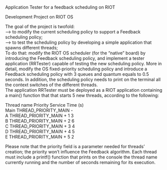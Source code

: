 Application Tester for a feedback scheduling on RIOT

Development Project on RIOT OS  

The goal of the project is twofold:  
--> to modify the current scheduling policy to support a Feedback scheduling policy;  
--> to test the scheduling policy by developing a simple application that spawns different threads;  
To do that: modify the RIOT OS scheduler (for the “native” board) by introducing the Feedback scheduling policy, and implement a tester application (RRTester) capable of testing the new scheduling policy.
More in detail, modify the OS fixed-priority scheduling policy and introduce a Feedback scheduling policy with 3 queues and quantum equals to 0.5 seconds. In addition, the scheduling policy needs to print on the terminal all the context switches of the different threads.  
The application RRTester must be deployed as a RIOT application containing a main() function that that starts 5 new threads, according to the following:  

Thread name         Priority               Service Time (s)  
Main           THREAD_PRIORITY_MAIN               -  
A             THREAD_PRIORITY_MAIN + 1            3  
B             THREAD_PRIORITY_MAIN + 2            6  
C             THREAD_PRIORITY_MAIN + 3            4  
D             THREAD_PRIORITY_MAIN + 4            5  
E             THREAD_PRIORITY_MAIN + 5            2  

Please note that the priority field is a parameter needed for threads’ creation; the priority won’t influence the Feedback algorithm. Each thread must include a printf() function that prints on the console the thread name currently running and the number of seconds remaining for its execution.
